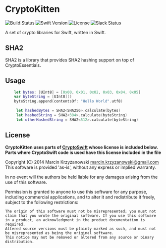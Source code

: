 # CryptoKitten

[![Build Status](https://travis-ci.org/CryptoKitten/SHA2.svg?branch=master)](https://travis-ci.org/CryptoKitten/SHA2)
[![Swift Version](https://img.shields.io/badge/swift-3.0-orange.svg)](https://swift.org)
![License](https://img.shields.io/github/license/CryptoKitten/SHA2.svg)
[![Slack Status](http://orlandos.nl:3000/badge.svg)](http://orlandos.nl:3000/)

A set of crypto libraries for Swift, written in Swift. 
 
## SHA2
 
SHA2 is a library that provides SHA2 hashing support on top of CryptoEssentials.

## Usage

```swift
    let bytes: [UInt8] = [0x00, 0x01, 0x02, 0x03, 0x04, 0x05]
    var byteString = [UInt8]()
    byteString.append(contentsOf: "Hello World".utf8)
    
	 let hashedBytes = SHA2<SHA256>.calculate(bytes)
	 let hashedString = SHA2<384>.calculate(byteString)
	 let otherHashedString = SHA2<512>.calculate(byteString)
```

## License

**CryptoKitten uses parts of [CryptoSwift](https://github.com/krzyzanowskim/CryptoSwift) whose license is included below.
Parts where CryptoSwift code is used have this license included in the file**

Copyright (C) 2014 Marcin Krzyżanowski marcin.krzyzanowski@gmail.com This software is provided 'as-is', without any express or implied warranty.

In no event will the authors be held liable for any damages arising from the use of this software.

Permission is granted to anyone to use this software for any purpose, including commercial applications, and to alter it and redistribute it freely, subject to the following restrictions:

    The origin of this software must not be misrepresented; you must not claim that you wrote the original software. If you use this software in a product, an acknowledgment in the product documentation is required.
    Altered source versions must be plainly marked as such, and must not be misrepresented as being the original software.
    This notice may not be removed or altered from any source or binary distribution.
